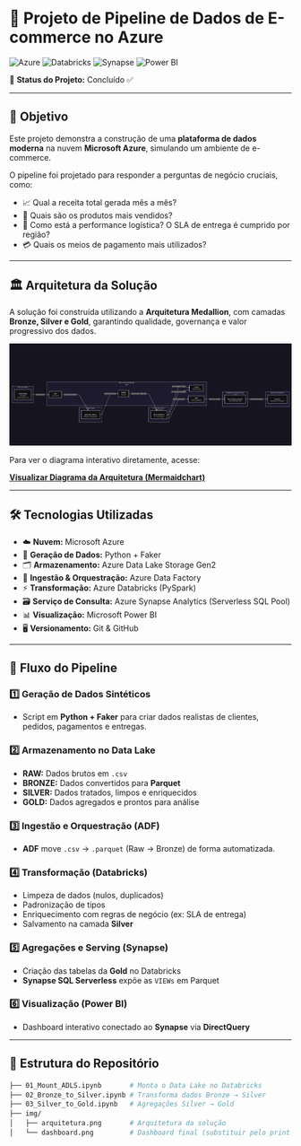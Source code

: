# 🚀 Projeto de Pipeline de Dados de E-commerce no Azure

![Azure](https://img.shields.io/badge/Azure-0078D4?style=for-the-badge&logo=microsoftazure&logoColor=white)
![Databricks](https://img.shields.io/badge/Databricks-FF3621?style=for-the-badge&logo=databricks&logoColor=white)
![Synapse](https://img.shields.io/badge/Azure%20Synapse-62B5E5?style=for-the-badge&logo=microsoftazure&logoColor=white)
![Power BI](https://img.shields.io/badge/Power%20BI-F2C811?style=for-the-badge&logo=powerbi&logoColor=black)

📌 **Status do Projeto:** Concluído ✅

---

## 🎯 Objetivo

Este projeto demonstra a construção de uma **plataforma de dados moderna** na nuvem **Microsoft Azure**, simulando um ambiente de e-commerce.  

O pipeline foi projetado para responder a perguntas de negócio cruciais, como:

- 📈 Qual a receita total gerada mês a mês?  
- 🛒 Quais são os produtos mais vendidos?  
- 🚚 Como está a performance logística? O SLA de entrega é cumprido por região?  
- 💳 Quais os meios de pagamento mais utilizados?  

---

## 🏛️ Arquitetura da Solução

A solução foi construída utilizando a **Arquitetura Medallion**, com camadas **Bronze, Silver e Gold**, garantindo qualidade, governança e valor progressivo dos dados.

<p align="center">
  <img src="/arquitetura.png" alt="Arquitetura da Solução" width="700"/>
</p>

Para ver o diagrama interativo diretamente, acesse:

**[Visualizar Diagrama da Arquitetura (Mermaidchart)](https://www.mermaidchart.com/app/projects/6fab53bf-d6e7-4692-a81b-6659381204ff/diagrams/23cf64a2-1536-4232-8b4c-35f81ab0e769/version/v0.1/edit)**

---

## 🛠️ Tecnologias Utilizadas

- ☁️ **Nuvem:** Microsoft Azure  
- 🐍 **Geração de Dados:** Python + Faker  
- 🗂️ **Armazenamento:** Azure Data Lake Storage Gen2  
- 🔄 **Ingestão & Orquestração:** Azure Data Factory  
- ⚡ **Transformação:** Azure Databricks (PySpark)  
- 🗃️ **Serviço de Consulta:** Azure Synapse Analytics (Serverless SQL Pool)  
- 📊 **Visualização:** Microsoft Power BI  
- 🖥️ **Versionamento:** Git & GitHub  

---

## 🔄 Fluxo do Pipeline

### 1️⃣ Geração de Dados Sintéticos
- Script em **Python + Faker** para criar dados realistas de clientes, pedidos, pagamentos e entregas.

### 2️⃣ Armazenamento no Data Lake
- **RAW:** Dados brutos em `.csv`  
- **BRONZE:** Dados convertidos para **Parquet**  
- **SILVER:** Dados tratados, limpos e enriquecidos  
- **GOLD:** Dados agregados e prontos para análise  

### 3️⃣ Ingestão e Orquestração (ADF)
- **ADF** move `.csv` → `.parquet` (Raw → Bronze) de forma automatizada.

### 4️⃣ Transformação (Databricks)
- Limpeza de dados (nulos, duplicados)  
- Padronização de tipos  
- Enriquecimento com regras de negócio (ex: SLA de entrega)  
- Salvamento na camada **Silver**  

### 5️⃣ Agregações e Serving (Synapse)
- Criação das tabelas da **Gold** no Databricks  
- **Synapse SQL Serverless** expõe as `VIEWs` em Parquet  

### 6️⃣ Visualização (Power BI)
- Dashboard interativo conectado ao **Synapse** via **DirectQuery**  

---

## 📁 Estrutura do Repositório

```bash
├── 01_Mount_ADLS.ipynb       # Monta o Data Lake no Databricks
├── 02_Bronze_to_Silver.ipynb # Transforma dados Bronze → Silver
├── 03_Silver_to_Gold.ipynb   # Agregações Silver → Gold
├── img/
│   ├── arquitetura.png       # Arquitetura da solução
│   └── dashboard.png         # Dashboard final (substituir pelo print real)
